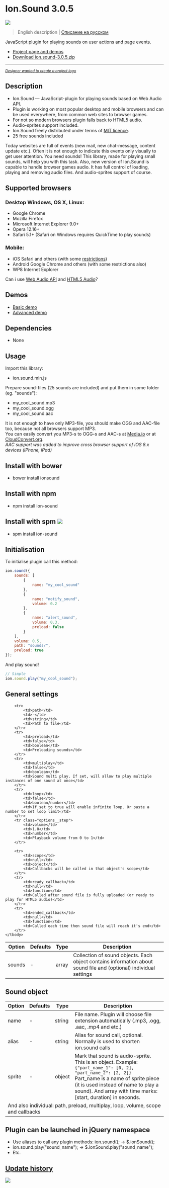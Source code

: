 # Ion.Sound 3.0.5

[![](https://pledgie.com/campaigns/25694.png?skin_name=chrome)](https://pledgie.com/campaigns/25694)

> English description | <a href="readme.ru.md">Описание на русском</a>

JavaScript plugin for playing sounds on user actions and page events.
* <a href="http://ionden.com/a/plugins/ion.sound/en.html">Project page and demos</a>
* <a href="http://ionden.com/a/plugins/ion.sound/ion.sound-3.0.5.zip">Download ion.sound-3.0.5.zip</a>

***
*<sup><a href="https://github.com/IonDen/ion.rangeSlider/blob/master/designer.md">Designer wanted to create a project logo</a></sup>*

## Description
* Ion.Sound — JavaScript-plugin for playing sounds based on Web Audio API.
* Plugin is working on most popular desktop and mobile browsers and can be used everywhere, from common web sites to browser games.
* For not so modern browsers plugin falls back to HTML5 audio.
* Audio-sprites support included.
* Ion.Sound freely distributed under terms of <a href="http://ionden.com/a/plugins/licence-en.html" target="_blank">MIT licence</a>.
* 25 free sounds included

Today websites are full of events (new mail, new chat-message, content update etc.). Often it is not enough to indicate this events only visually to get user attention. You need sounds! This library, made for playing small sounds, will help you with this task.
Also, new version of Ion.Sound is capable to handle browser games audio. It has full control of loading, playing and removing audio files. And audio-sprites support of course.


## Supported browsers
### Desktop Windows, OS X, Linux:

* Google Chrome
* Mozilla Firefox
* Microsoft Internet Explorer 9.0+
* Opera 12.16+
* Safari 5.1+ (Safari on Windows requires QuickTime to play sounds)

### Mobile:

* iOS Safari and others (with some <a href="https://developer.apple.com/library/safari/documentation/audiovideo/conceptual/using_html5_audio_video/device-specificconsiderations/device-specificconsiderations.html" target="_blank">restrictions</a>)
* Android Google Chrome and others (with some restrictions also)
* WP8 Internet Explorer

Can i use <a href="http://caniuse.com/#feat=audio-api" target="_blank">Web Audio API</a> and <a href="http://caniuse.com/audio" target="_blank">HTML5 Audio</a>?


## Demos
* <a href="http://ionden.com/a/plugins/ion.sound/demo.html">Basic demo</a>
* <a href="http://ionden.com/a/plugins/ion.sound/demo_advanced.html">Advanced demo</a>


## Dependencies
* None


## Usage
Import this library:
* ion.sound.min.js

Prepare sound-files (25 sounds are included) and put them in some folder (eg. "sounds"):
* my_cool_sound.mp3
* my_cool_sound.ogg
* my_cool_sound.aac

It is not enough to have only MP3-file, you should make OGG and AAC-file too, because not all browsers support MP3.<br/>
You can easily convert you MP3-s to OGG-s and AAC-s at <a href="http://media.io/" target="_blank">Media.io</a> or at <a href="https://cloudconvert.org/formats#audio" target="_blank">CloudConvert.org</a>.<br/>
<i>AAC support was added to improve cross browser support of iOS 8.x devices (iPhone, iPad)</i>


## Install with bower
* bower install ionsound

## Install with npm
* npm install ion-sound

## Install with spm [![](http://spmjs.io/badge/ion-sound)](http://spmjs.io/package/ion-sound)
* spm install ion-sound


## Initialisation
To initialise plugin call this method:
```javascript
ion.sound({
    sounds: [
        {
            name: "my_cool_sound"
        },
        {
            name: "notify_sound",
            volume: 0.2
        },
        {
            name: "alert_sound",
            volume: 0.3,
            preload: false
        }
    ],
    volume: 0.5,
    path: "sounds/",
    preload: true
});
```

And play sound!
```javascript
// Simple
ion.sound.play("my_cool_sound");
```


## General settings

<table class="options">
    <thead>
        <tr>
            <th>Option</th>
            <th>Defaults</th>
            <th>Type</th>
            <th>Description</th>
        </tr>
    </thead>
    <tbody>
        <tr class="options__step">
            <td>sounds</td>
            <td>-</td>
            <td>array</td>
            <td>Collection of sound objects. Each object contains information about sound file and (optional) individual settings</td>
        </tr>

        <tr>
            <td>path</td>
            <td>-</td>
            <td>string</td>
            <td>Path to file</td>
        </tr>
        <tr>
            <td>preload</td>
            <td>false</td>
            <td>boolean</td>
            <td>Preloading sounds</td>
        </tr>
        <tr>
            <td>multiplay</td>
            <td>false</td>
            <td>boolean</td>
            <td>Sound multi play. If set, will allow to play multiple instances of one sound at once</td>
        </tr>
        <tr>
            <td>loop</td>
            <td>false</td>
            <td>boolean/number</td>
            <td>If set to true will enable infinite loop. Or paste a number to set loop limit</td>
        </tr>
        <tr class="options__step">
            <td>volume</td>
            <td>1.0</td>
            <td>number</td>
            <td>Playback volume from 0 to 1</td>
        </tr>

        <tr>
            <td>scope</td>
            <td>null</td>
            <td>object</td>
            <td>Callbacks will be called in that object's scope</td>
        </tr>
        <tr>
            <td>ready_callback</td>
            <td>null</td>
            <td>function</td>
            <td>Called after sound file is fully uploaded (or ready to play for HTML5 audio)</td>
        </tr>
        <tr>
            <td>ended_callback</td>
            <td>null</td>
            <td>function</td>
            <td>Called each time then sound file will reach it's end</td>
        </tr>
    </tbody>
</table>


## Sound object

<table class="options">
    <thead>
        <tr>
            <th>Option</th>
            <th>Defaults</th>
            <th>Type</th>
            <th>Description</th>
        </tr>
    </thead>
    <tbody>
        <tr>
            <td>name</td>
            <td>-</td>
            <td>string</td>
            <td>File name. Plugin will choose file extension automatically (.mp3, .ogg, .aac, .mp4 and etc.)</td>
        </tr>
        <tr>
            <td>alias</td>
            <td>-</td>
            <td>string</td>
            <td>Alias for sound call, optional. Normally is used to shorten ion.sound calls</td>
        </tr>
        <tr>
            <td>sprite</td>
            <td>-</td>
            <td>object</td>
            <td>
                Mark that sound is audio-sprite.
                This is an object. Example: <code>{"part_name_1": [0, 2], "part_name_2": [2, 2]}</code><br/>
                Part_name is a name of sprite piece (it is used instead of name to play a sound). And array with time marks: [start, duration] in seconds.
            </td>
        </tr>
        <tr>
            <td colspan="4">And also individual: path, preload, multiplay, loop, volume, scope and callbacks</td>
        </tr>
    </tbody>
</table>


## Plugin can be launched in jQuery namespace
* Use aliases to call any plugin methods: ion.sound(); -> $.ionSound();
* ion.sound.play("sound_name"); -> $.ionSound.play("sound_name");
* Etc.


## <a href="history.md">Update history</a>

[![](https://pledgie.com/campaigns/25694.png?skin_name=chrome)](https://pledgie.com/campaigns/25694)
